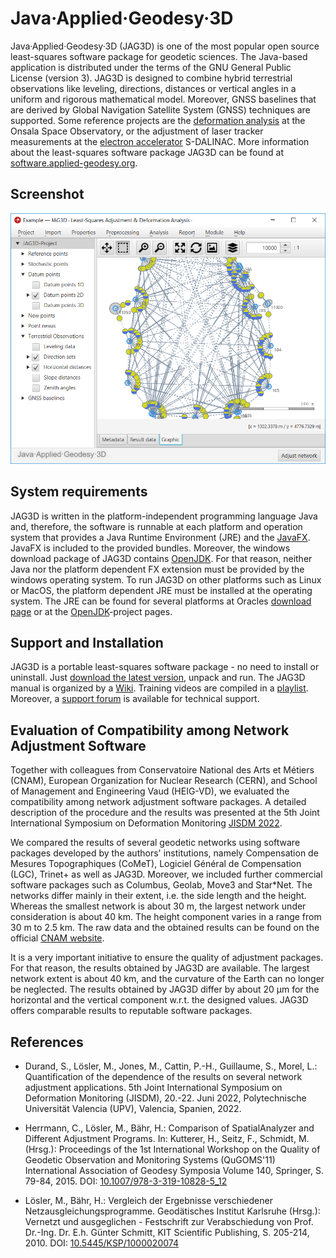 Java·Applied·Geodesy·3D
=======================
Java·Applied·Geodesy·3D (JAG3D) is one of the most popular open source least-squares software package for geodetic sciences. The Java-based application is distributed under the terms of the GNU General Public License (version 3). JAG3D is designed to combine hybrid terrestrial observations like leveling, directions, distances or vertical angles in a uniform and rigorous mathematical model. Moreover, GNSS baselines that are derived by Global Navigation Satellite System (GNSS) techniques are supported. Some reference projects are the [deformation analysis](https://software.applied-geodesy.org/en/deformation_analysis) at the Onsala Space Observatory, or the adjustment of laser tracker measurements at the [electron accelerator](https://software.applied-geodesy.org/en/electron_accelerator) S-DALINAC. More information about the least-squares software package JAG3D can be found at [software.applied-geodesy.org](https://software.applied-geodesy.org/)</a>. 


Screenshot
----------
![Java Applied Geodesy 3D (JAG3D)](/.images/jag3d.png?raw=true "Java·Applied·Geodesy·3D (JAG3D)")


System requirements
-------------------
JAG3D is written in the platform-independent programming language Java and, therefore, the software is runnable at each platform and operation system that provides a Java Runtime Environment (JRE) and the [JavaFX](https://openjfx.io). JavaFX is included to the provided bundles. Moreover, the windows download package of JAG3D contains [OpenJDK](https://openjdk.java.net). For that reason, neither Java nor the platform dependent FX extension must be provided by the windows operating system. To run JAG3D on other platforms such as Linux or MacOS, the platform dependent JRE must be installed at the operating system. The JRE can be found for several platforms at Oracles [download page](https://java.oracle.com) or at the [OpenJDK](https://openjdk.java.net)-project pages.


Support and Installation
------------------------
JAG3D is a portable least-squares software package - no need to install or uninstall. Just [download the latest version](https://github.com/applied-geodesy/jag3d/releases/latest), unpack and run. The JAG3D manual is organized by a [Wiki](https://software.applied-geodesy.org/wiki/). Training videos are compiled in a [playlist](https://www.youtube.com/playlist?list=PLyOqiH7SWWC94Zmi5TVT7ClDqQWNrjbJ1). Moreover, a [support forum](https://software.applied-geodesy.org/forum/) is available for technical support. 


Evaluation of Compatibility among Network Adjustment Software
-------------------------------------------------------------
Together with colleagues from Conservatoire National des Arts et Métiers (CNAM), European Organization for Nuclear Research (CERN), and School of Management and Engineering Vaud (HEIG-VD), we evaluated the compatibility among network adjustment software packages. A detailed description of the procedure and the results was presented at the 5th Joint International Symposium on Deformation Monitoring [JISDM 2022](https://jisdm2022.webs.upv.es). 

We compared the results of several geodetic networks using software packages developed by the authors' institutions, namely Compensation de Mesures Topographiques (CoMeT), Logiciel Général de Compensation (LGC), Trinet+ as well as JAG3D. Moreover, we included further commercial software packages such as Columbus, Geolab, Move3 and Star*Net. The networks differ mainly in their extent, i.e. the side length and the height. Whereas the smallest network is about 30 m, the largest network under consideration is about 40 km. The height component varies in a range from 30 m to 2.5 km. The raw data and the obtained results can be found on the official [CNAM website](https://comet.esgt.cnam.fr/comparisons).

It is a very important initiative to ensure the quality of adjustment packages. For that reason, the results obtained by JAG3D are available. The largest network extent is about 40 km, and the curvature of the Earth can no longer be neglected. The results obtained by JAG3D differ by about 20 µm for the horizontal and the vertical component w.r.t. the designed values. JAG3D offers comparable results to reputable software packages.

References
----------

- Durand, S., Lösler, M., Jones, M., Cattin, P.-H., Guillaume, S., Morel, L.: Quantification of the dependence of the results on several network adjustment applications. 5th Joint International Symposium on Deformation Monitoring (JISDM), 20.-22. Juni 2022, Polytechnische Universität Valencia (UPV), Valencia, Spanien, 2022.

- Herrmann, C., Lösler, M., Bähr, H.: Comparison of SpatialAnalyzer and Different Adjustment Programs. In: Kutterer, H., Seitz, F., Schmidt, M. (Hrsg.): Proceedings of the 1st International Workshop on the Quality of Geodetic Observation and Monitoring Systems (QuGOMS'11) International Association of Geodesy Symposia Volume 140, Springer, S. 79-84, 2015. DOI: [10.1007/978-3-319-10828-5_12](https://doi.org/10.1007/978-3-319-10828-5_12)

- Lösler, M., Bähr, H.: Vergleich der Ergebnisse verschiedener Netzausgleichungsprogramme. Geodätisches Institut Karlsruhe (Hrsg.): Vernetzt und ausgeglichen - Festschrift zur Verabschiedung von Prof. Dr.-Ing. Dr. E.h. Günter Schmitt, KIT Scientific Publishing, S. 205-214, 2010. DOI: [10.5445/KSP/1000020074](https://doi.org/10.5445/KSP/1000020074)
